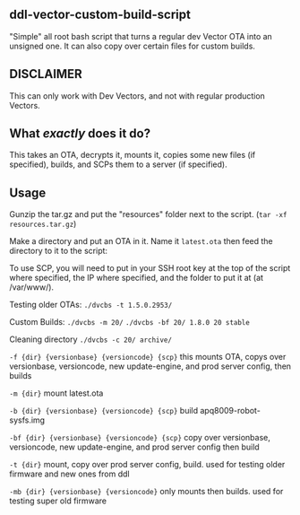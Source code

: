 ## ddl-vector-custom-build-script
"Simple" all root bash script that turns a regular dev Vector OTA into an unsigned one. It can also copy over certain files for custom builds.

## **DISCLAIMER**

This can only work with Dev Vectors, and not with regular production Vectors.

## What *exactly* does it do?

This takes an OTA, decrypts it, mounts it, copies some new files (if specified), builds, and SCPs them to a server (if specified).

## Usage

Gunzip the tar.gz and put the "resources" folder next to the script. (`tar -xf resources.tar.gz`)

Make a directory and put an OTA in it. Name it `latest.ota` then feed the directory to it to the script:

To use SCP, you will need to put in your SSH root key at the top of the script where specified, the IP where specified, and the folder to put it at (at /var/www/<folder>).

Testing older OTAs:
`./dvcbs -t 1.5.0.2953/`

Custom Builds:
`./dvcbs -m 20/`
`./dvcbs -bf 20/ 1.8.0 20 stable`

Cleaning directory
`./dvcbs -c 20/ archive/`

`-f {dir} {versionbase} {versioncode} {scp}`  this mounts OTA, copys over versionbase, versioncode, new update-engine, and prod server config, then builds

`-m {dir}`   mount latest.ota

`-b {dir} {versionbase} {versioncode} {scp}`   build apq8009-robot-sysfs.img

`-bf {dir} {versionbase} {versioncode} {scp}`  copy over versionbase, versioncode, new update-engine, and prod server config then build

`-t {dir}`   mount, copy over prod server config, build. used for testing older firmware and new ones from ddl

`-mb {dir} {versionbase} {versioncode}`   only mounts then builds. used for testing super old firmware


